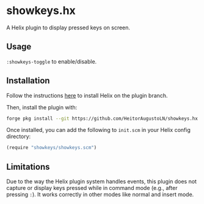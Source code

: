 # showkeys.hx

A Helix plugin to display pressed keys on screen.

## Usage

`:showkeys-toggle` to enable/disable.

## Installation

Follow the instructions [here](https://github.com/mattwparas/helix/blob/steel-event-system/STEEL.md) to install Helix on the plugin branch.

Then, install the plugin with:

```sh
forge pkg install --git https://github.com/HeitorAugustoLN/showkeys.hx.git
```

Once installed, you can add the following to `init.scm` in your Helix config directory:

```scheme
(require "showkeys/showkeys.scm")
```

## Limitations

Due to the way the Helix plugin system handles events, this plugin does not capture or display keys pressed while in command mode (e.g., after pressing `:`). It works correctly in other modes like normal and insert mode.